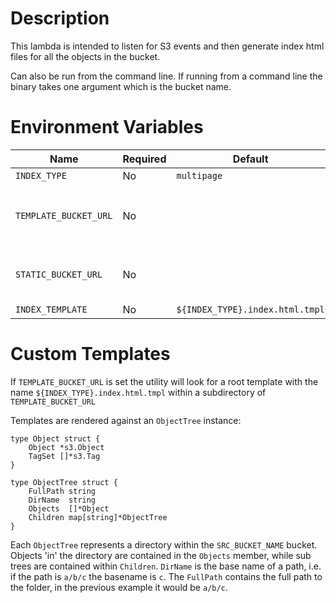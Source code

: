 # Description
This lambda is intended to listen for S3 events and then generate index html
files for all the objects in the bucket.


Can also be run from the command line. If running from a command line the
binary takes one argument which is the bucket name.

# Environment Variables

| Name                  | Required | Default                         | Description |
|-----------------------|----------|---------------------------------|-------------|
| `INDEX_TYPE`          | No       | `multipage`                     |             |
| `TEMPLATE_BUCKET_URL` | No       |                                 | S3 URL in the form `s3://bucket/path`. Expects templates (defined below) in a subdirectory called `templates/`. So if this is set to `s3://bucket/path` it will expect templates to be stored in `s3://bucket/path/templates/singlepage.index.html` |
| `STATIC_BUCKET_URL` | No       |                                 | S3 URL in the form `s3://bucket/path`. Expects static assets in a subdirectory called `static/`. So if this is set to `s3://bucket/path` it will expect templates to be stored in `s3://bucket/path/static/style.css` |
| `INDEX_TEMPLATE`      | No       | `${INDEX_TYPE}.index.html.tmpl` |             |

# Custom Templates
If `TEMPLATE_BUCKET_URL` is set the utility will look for a root template with the name `${INDEX_TYPE}.index.html.tmpl` within a subdirectory of `TEMPLATE_BUCKET_URL`

Templates are rendered against an `ObjectTree` instance:

```
type Object struct {
    Object *s3.Object
    TagSet []*s3.Tag
}

type ObjectTree struct {
	FullPath string
	DirName  string
	Objects  []*Object
	Children map[string]*ObjectTree
}
```

Each `ObjectTree` represents a directory within the `SRC_BUCKET_NAME` bucket.
Objects 'in' the directory are contained in the `Objects` member, while sub
trees are contained within `Children`. `DirName` is the base name of a path,
i.e. if the path is `a/b/c` the basename is `c`. The `FullPath` contains the
full path to the folder, in the previous example it would be `a/b/c`.


